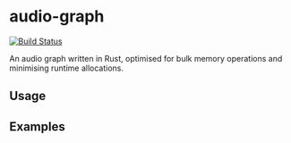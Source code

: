 # audio-graph

[![Build Status](https://travis-ci.org/bennetthardwick/audio-graph.svg?branch=master)](https://travis-ci.org/bennetthardwick/audio-graph)

An audio graph written in Rust, optimised for bulk memory operations and minimising runtime allocations.

## Usage

## Examples
